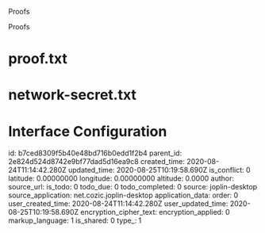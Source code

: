 Proofs

Proofs

# proof.txt


# network-secret.txt


# Interface Configuration


id: b7ced8309f5b40e48bd716b0edd1f2b4
parent_id: 2e824d524d8742e9bf77dad5d16ea9c8
created_time: 2020-08-24T11:14:42.280Z
updated_time: 2020-08-25T10:19:58.690Z
is_conflict: 0
latitude: 0.00000000
longitude: 0.00000000
altitude: 0.0000
author: 
source_url: 
is_todo: 0
todo_due: 0
todo_completed: 0
source: joplin-desktop
source_application: net.cozic.joplin-desktop
application_data: 
order: 0
user_created_time: 2020-08-24T11:14:42.280Z
user_updated_time: 2020-08-25T10:19:58.690Z
encryption_cipher_text: 
encryption_applied: 0
markup_language: 1
is_shared: 0
type_: 1